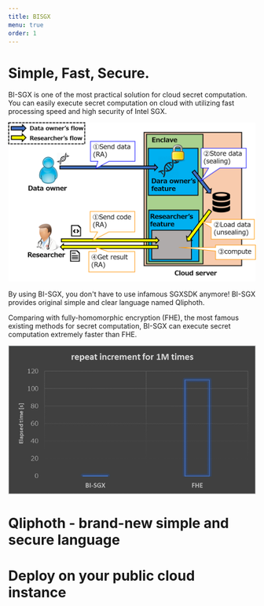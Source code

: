 ```yaml
---
title: BISGX
menu: true
order: 1
---
```


# Simple, Fast, Secure.
BI-SGX is one of the most practical solution for cloud secret computation. You can easily execute secret computation on cloud with utilizing fast processing speed and high security of Intel SGX.

![photo](/assets/img/BISGX_overview.png)

By using BI-SGX, you don't have to use infamous SGXSDK anymore! BI-SGX provides original simple and clear language named Qliphoth.  

Comparing with fully-homomorphic encryption (FHE), the most famous existing methods for secret computation, BI-SGX can execute secret computation extremely faster than FHE.

![photo](/assets/img/compare.png)

# Qliphoth - brand-new simple and secure language

# Deploy on your public cloud instance

